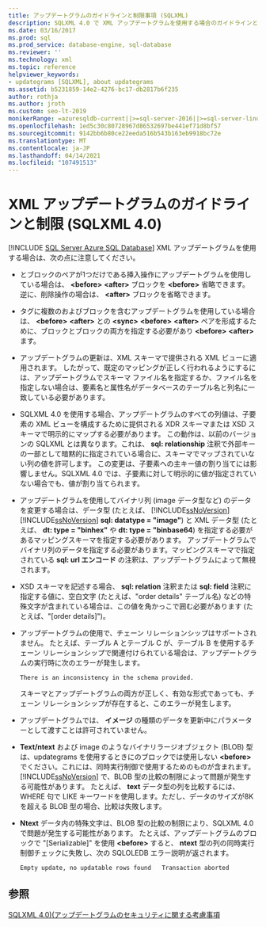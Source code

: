 ```yaml
---
title: アップデートグラムのガイドラインと制限事項 (SQLXML)
description: SQLXML 4.0 で XML アップデートグラムを使用する場合のガイドラインと制限事項について説明します。
ms.date: 03/16/2017
ms.prod: sql
ms.prod_service: database-engine, sql-database
ms.reviewer: ''
ms.technology: xml
ms.topic: reference
helpviewer_keywords:
- updategrams [SQLXML], about updategrams
ms.assetid: b5231859-14e2-4276-bc17-db2817b6f235
author: rothja
ms.author: jroth
ms.custom: seo-lt-2019
monikerRange: =azuresqldb-current||>=sql-server-2016||>=sql-server-linux-2017||=azuresqldb-mi-current
ms.openlocfilehash: 1ed5c30c80728967d86532697be441ef71d8bf57
ms.sourcegitcommit: 9142bb6b80ce22eeda516b543b163eb9918bc72e
ms.translationtype: MT
ms.contentlocale: ja-JP
ms.lasthandoff: 04/14/2021
ms.locfileid: "107491513"
---
```

# <a name="guidelines-and-limitations-of-xml-updategrams-sqlxml-40"></a>XML アップデートグラムのガイドラインと制限 (SQLXML 4.0)
[!INCLUDE [SQL Server Azure SQL Database](../../../includes/applies-to-version/sql-asdb.md)]
  XML アップデートグラムを使用する場合は、次の点に注意してください。  
  
-   とブロックのペアが1つだけである挿入操作にアップデートグラムを使用している場合は、 **\<before>** **\<after>** ブロックを **\<before>** 省略できます。 逆に、削除操作の場合は、 **\<after>** ブロックを省略できます。  
  
-   タグに複数のおよびブロックを含むアップデートグラムを使用している場合は、 **\<before>** **\<after>** との **\<sync>** **\<before>** **\<after>** ペアを形成するために、ブロックとブロックの両方を指定する必要があり **\<before>** **\<after>** ます。  
  
-   アップデートグラムの更新は、XML スキーマで提供される XML ビューに適用されます。 したがって、既定のマッピングが正しく行われるようにするには、アップデートグラムでスキーマ ファイル名を指定するか、ファイル名を指定しない場合は、要素名と属性名がデータベースのテーブル名と列名に一致している必要があります。  
  
-   SQLXML 4.0 を使用する場合、アップデートグラムのすべての列値は、子要素の XML ビューを構成するために提供される XDR スキーマまたは XSD スキーマで明示的にマップする必要があります。 この動作は、以前のバージョンの SQLXML とは異なります。これは、 **sql: relationship** 注釈で外部キーの一部として暗黙的に指定されている場合に、スキーマでマップされていない列の値を許可します。 この変更は、子要素への主キー値の割り当てには影響しません。SQLXML 4.0 では、子要素に対して明示的に値が指定されていない場合でも、値が割り当てられます。  
  
-   アップデートグラムを使用してバイナリ列 (image データ型など) のデータを変更する場合は、データ型 (たとえば、 [!INCLUDE[ssNoVersion](../../../includes/ssnoversion-md.md)]  [!INCLUDE[ssNoVersion](../../../includes/ssnoversion-md.md)] **sql: datatype = "image"**) と XML データ型 (たとえば、 **dt: type = "binhex"** や **dt: type = "binbase64**) を指定する必要があるマッピングスキーマを指定する必要があります。 アップデートグラムでバイナリ列のデータを指定する必要があります。マッピングスキーマで指定されている **sql: url エンコード** の注釈は、アップデートグラムによって無視されます。  
  
-   XSD スキーマを記述する場合、 **sql: relation** 注釈または **sql: field** 注釈に指定する値に、空白文字 (たとえば、"order details" テーブル名) などの特殊文字が含まれている場合は、この値を角かっこで囲む必要があります (たとえば、"[order details]")。  
  
-   アップデートグラムの使用で、チェーン リレーションシップはサポートされません。 たとえば、テーブル A とテーブル C が、テーブル B を使用するチェーン リレーションシップで関連付けられている場合は、アップデートグラムの実行時に次のエラーが発生します。  
  
    ```  
    There is an inconsistency in the schema provided.  
    ```  
  
     スキーマとアップデートグラムの両方が正しく、有効な形式であっても、チェーン リレーションシップが存在すると、このエラーが発生します。  
  
-   アップデートグラムでは、 **イメージ** の種類のデータを更新中にパラメーターとして渡すことは許可されていません。  
  
-   **Text/ntext** および image のようなバイナリラージオブジェクト (BLOB) 型は、updategrams を使用するときにのブロックでは使用しない **\<before>** でください。これには、同時実行制御で使用するためのものが含まれます。 [!INCLUDE[ssNoVersion](../../../includes/ssnoversion-md.md)] で、BLOB 型の比較の制限によって問題が発生する可能性があります。 たとえば、 **text** データ型の列を比較するには、WHERE 句で LIKE キーワードを使用します。ただし、データのサイズが8K を超える BLOB 型の場合、比較は失敗します。  
  
-   **Ntext** データ内の特殊文字は、BLOB 型の比較の制限により、SQLXML 4.0 で問題が発生する可能性があります。 たとえば、アップデートグラムのブロックで "[Serializable]" を使用 **\<before>** すると、 **ntext** 型の列の同時実行制御チェックに失敗し、次の SQLOLEDB エラー説明が返されます。  
  
    ```  
    Empty update, no updatable rows found   Transaction aborted  
    ```  
  
## <a name="see-also"></a>参照  
 [SQLXML 4.0&#41;&#40;アップデートグラムのセキュリティに関する考慮事項 ](../../../relational-databases/sqlxml-annotated-xsd-schemas-xpath-queries/security/updategram-security-considerations-sqlxml-4-0.md)  
  
  

